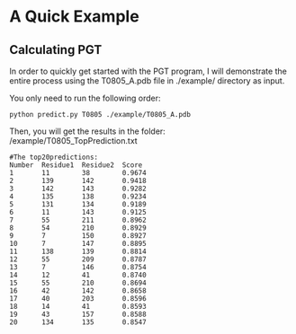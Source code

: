 # A Quick Example

## Calculating PGT



In order to quickly get started with the PGT program, I will demonstrate the entire process using the T0805_A.pdb file in ./example/ directory as input.

You only need to run the following order:

```
python predict.py T0805 ./example/T0805_A.pdb
```

Then, you will get the results in the folder: /example/T0805_TopPrediction.txt

```
#The top20predictions:
Number  Residue1  Residue2  Score
1       11        38        0.9674    
2       139       142       0.9418    
3       142       143       0.9282    
4       135       138       0.9234    
5       131       134       0.9189    
6       11        143       0.9125    
7       55        211       0.8962    
8       54        210       0.8929    
9       7         150       0.8927    
10      7         147       0.8895    
11      138       139       0.8814    
12      55        209       0.8787    
13      7         146       0.8754    
14      12        41        0.8740    
15      55        210       0.8694    
16      42        142       0.8658    
17      40        203       0.8596    
18      14        41        0.8593    
19      43        157       0.8588    
20      134       135       0.8547    

```
